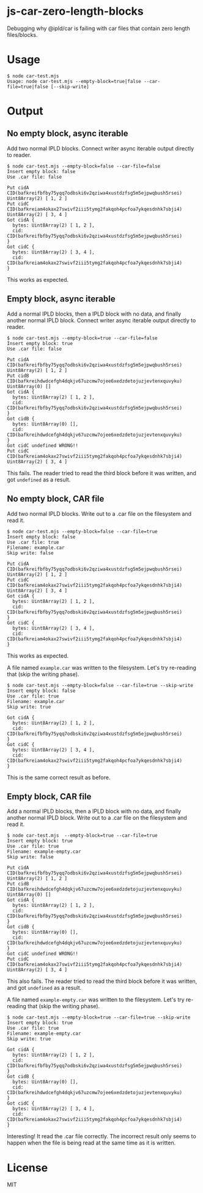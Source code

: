 js-car-zero-length-blocks
===

Debugging why @ipld/car is failing with car files that contain zero length files/blocks.

# Usage

```
$ node car-test.mjs
Usage: node car-test.mjs --empty-block=true|false --car-file=true|false [--skip-write]
```

# Output

## No empty block, async iterable

Add two normal IPLD blocks. Connect writer async iterable output directly to reader.

```
$ node car-test.mjs --empty-block=false --car-file=false 
Insert empty block: false
Use .car file: false

Put cidA CID(bafkreifbfby75yqq7odbski6v2qziwa4xustdzfsg5m5ejpwqbush5rsei) Uint8Array(2) [ 1, 2 ]
Put cidC CID(bafkreiam4okax27swivf2iii5tymg2fakqoh4pcfoa7ykqesdnhk7sbji4) Uint8Array(2) [ 3, 4 ]
Got cidA {
  bytes: Uint8Array(2) [ 1, 2 ],
  cid: CID(bafkreifbfby75yqq7odbski6v2qziwa4xustdzfsg5m5ejpwqbush5rsei)
}
Got cidC {
  bytes: Uint8Array(2) [ 3, 4 ],
  cid: CID(bafkreiam4okax27swivf2iii5tymg2fakqoh4pcfoa7ykqesdnhk7sbji4)
} 
```

This works as expected.

## Empty block, async iterable

Add a normal IPLD blocks, then a IPLD block with no data, and finally another
normal IPLD block. Connect writer async iterable output directly to reader.

```
$ node car-test.mjs --empty-block=true --car-file=false 
Insert empty block: true
Use .car file: false

Put cidA CID(bafkreifbfby75yqq7odbski6v2qziwa4xustdzfsg5m5ejpwqbush5rsei) Uint8Array(2) [ 1, 2 ]
Put cidB CID(bafkreihdwdcefgh4dqkjv67uzcmw7ojee6xedzdetojuzjevtenxquvyku) Uint8Array(0) []
Got cidA {
  bytes: Uint8Array(2) [ 1, 2 ],
  cid: CID(bafkreifbfby75yqq7odbski6v2qziwa4xustdzfsg5m5ejpwqbush5rsei)
}
Got cidB {
  bytes: Uint8Array(0) [],
  cid: CID(bafkreihdwdcefgh4dqkjv67uzcmw7ojee6xedzdetojuzjevtenxquvyku)
}
Got cidC undefined WRONG!!
Put cidC CID(bafkreiam4okax27swivf2iii5tymg2fakqoh4pcfoa7ykqesdnhk7sbji4) Uint8Array(2) [ 3, 4 ]
```

This fails. The reader tried to read the third block before it was written, and
got `undefined` as a result.

## No empty block, CAR file

Add two normal IPLD blocks. Write out to a .car file on the filesystem and read it.

```
$ node car-test.mjs --empty-block=false --car-file=true
Insert empty block: false
Use .car file: true
Filename: example.car
Skip write: false

Put cidA CID(bafkreifbfby75yqq7odbski6v2qziwa4xustdzfsg5m5ejpwqbush5rsei) Uint8Array(2) [ 1, 2 ]
Put cidC CID(bafkreiam4okax27swivf2iii5tymg2fakqoh4pcfoa7ykqesdnhk7sbji4) Uint8Array(2) [ 3, 4 ]
Got cidA {
  bytes: Uint8Array(2) [ 1, 2 ],
  cid: CID(bafkreifbfby75yqq7odbski6v2qziwa4xustdzfsg5m5ejpwqbush5rsei)
}
Got cidC {
  bytes: Uint8Array(2) [ 3, 4 ],
  cid: CID(bafkreiam4okax27swivf2iii5tymg2fakqoh4pcfoa7ykqesdnhk7sbji4)
}
```

This works as expected.

A file named `example.car` was written to the filesystem. Let's try re-reading that
(skip the writing phase).

```
$ node car-test.mjs --empty-block=false --car-file=true --skip-write
Insert empty block: false
Use .car file: true
Filename: example.car
Skip write: true

Got cidA {
  bytes: Uint8Array(2) [ 1, 2 ],
  cid: CID(bafkreifbfby75yqq7odbski6v2qziwa4xustdzfsg5m5ejpwqbush5rsei)
}
Got cidC {
  bytes: Uint8Array(2) [ 3, 4 ],
  cid: CID(bafkreiam4okax27swivf2iii5tymg2fakqoh4pcfoa7ykqesdnhk7sbji4)
}
```

This is the same correct result as before.

## Empty block, CAR file

Add a normal IPLD blocks, then a IPLD block with no data, and finally another
normal IPLD block. Write out to a .car file on the filesystem and read it.

```
$ node car-test.mjs  --empty-block=true --car-file=true
Insert empty block: true
Use .car file: true
Filename: example-empty.car
Skip write: false

Put cidA CID(bafkreifbfby75yqq7odbski6v2qziwa4xustdzfsg5m5ejpwqbush5rsei) Uint8Array(2) [ 1, 2 ]
Put cidB CID(bafkreihdwdcefgh4dqkjv67uzcmw7ojee6xedzdetojuzjevtenxquvyku) Uint8Array(0) []
Got cidA {
  bytes: Uint8Array(2) [ 1, 2 ],
  cid: CID(bafkreifbfby75yqq7odbski6v2qziwa4xustdzfsg5m5ejpwqbush5rsei)
}
Got cidB {
  bytes: Uint8Array(0) [],
  cid: CID(bafkreihdwdcefgh4dqkjv67uzcmw7ojee6xedzdetojuzjevtenxquvyku)
}
Got cidC undefined WRONG!!
Put cidC CID(bafkreiam4okax27swivf2iii5tymg2fakqoh4pcfoa7ykqesdnhk7sbji4) Uint8Array(2) [ 3, 4 ]
```

This also fails. The reader tried to read the third block before it was written, and
got `undefined` as a result.

A file named `example-empty.car` was written to the filesystem. Let's try re-reading that
(skip the writing phase).

```
$ node car-test.mjs --empty-block=true --car-file=true --skip-write
Insert empty block: true
Use .car file: true
Filename: example-empty.car
Skip write: true

Got cidA {
  bytes: Uint8Array(2) [ 1, 2 ],
  cid: CID(bafkreifbfby75yqq7odbski6v2qziwa4xustdzfsg5m5ejpwqbush5rsei)
}
Got cidB {
  bytes: Uint8Array(0) [],
  cid: CID(bafkreihdwdcefgh4dqkjv67uzcmw7ojee6xedzdetojuzjevtenxquvyku)
}
Got cidC {
  bytes: Uint8Array(2) [ 3, 4 ],
  cid: CID(bafkreiam4okax27swivf2iii5tymg2fakqoh4pcfoa7ykqesdnhk7sbji4)
}
```

Interesting! It read the .car file correctly. The incorrect result only seems to
happen when the file is being read at the same time as it is written.


# License

MIT
